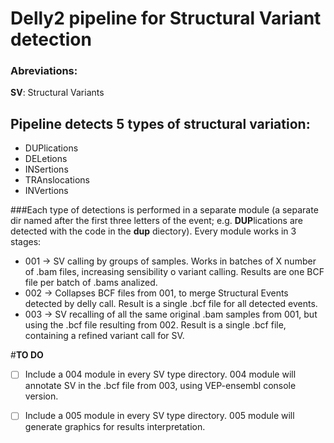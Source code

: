 # Delly2 pipeline for Structural Variant detection

### Abreviations:
**SV**: Structural Variants

## Pipeline detects 5 types of structural variation:

- DUPlications
- DELetions
- INSertions
- TRAnslocations
- INVertions

###Each type of detections is performed in a separate module (a separate dir named after the first three letters of the event; e.g. **DUP**lications are detected with the code in the **dup** diectory).
Every module works in 3 stages:

- 001 -> SV calling by groups of samples. Works in batches of X number of .bam files, increasing sensibility o variant calling. Results are one BCF file per batch of .bams analized.
- 002 -> Collapses BCF files from 001, to merge Structural Events detected by delly call. Result is a single .bcf file for all detected events.
- 003 -> SV recalling of all the same original .bam samples from 001, but using the .bcf file resulting from 002. Result is a single .bcf file, containing a refined variant call for SV.


#**TO DO**
- [ ] Include a 004 module in every SV type directory. 004 module will annotate SV in the .bcf file from 003, using VEP-ensembl console version.
- [ ] Include a 005 module in every SV type directory. 005 module will generate graphics for results interpretation.

